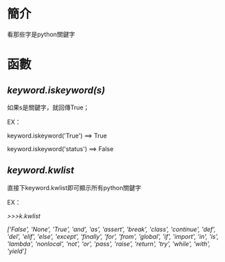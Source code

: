 簡介
==============
看那些字是python關鍵字

函數
==============

*keyword.iskeyword(s)*
-----------------------
如果s是關鍵字，就回傳True；

EX：

keyword.iskeyword('True') ==> True

keyword.iskeyword('status') ==> False

*keyword.kwlist*
-----------------------
直接下keyword.kwlist即可顯示所有python關鍵字

EX：

*>>>k.kwlist*

*['False', 'None', 'True', 'and', 'as', 'assert', 'break', 'class', 'continue', 'def', 'del', 'elif', 'else', 'except', 'finally', 'for', 'from', 'global', 'if', 'import', 'in', 'is', 'lambda', 'nonlocal', 'not', 'or', 'pass', 'raise', 'return', 'try', 'while', 'with', 'yield']*
